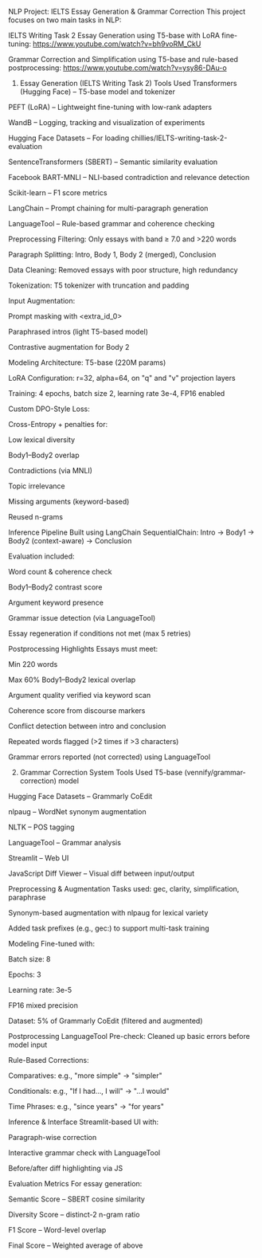 NLP Project: IELTS Essay Generation & Grammar Correction
This project focuses on two main tasks in NLP:

IELTS Writing Task 2 Essay Generation using T5-base with LoRA fine-tuning: https://www.youtube.com/watch?v=bh9voRM_CkU

Grammar Correction and Simplification using T5-base and rule-based postprocessing: https://www.youtube.com/watch?v=ysy86-DAu-o

1. Essay Generation (IELTS Writing Task 2)
Tools Used
Transformers (Hugging Face) – T5-base model and tokenizer

PEFT (LoRA) – Lightweight fine-tuning with low-rank adapters

WandB – Logging, tracking and visualization of experiments

Hugging Face Datasets – For loading chillies/IELTS-writing-task-2-evaluation

SentenceTransformers (SBERT) – Semantic similarity evaluation

Facebook BART-MNLI – NLI-based contradiction and relevance detection

Scikit-learn – F1 score metrics

LangChain – Prompt chaining for multi-paragraph generation

LanguageTool – Rule-based grammar and coherence checking

Preprocessing
Filtering: Only essays with band ≥ 7.0 and >220 words

Paragraph Splitting: Intro, Body 1, Body 2 (merged), Conclusion

Data Cleaning: Removed essays with poor structure, high redundancy

Tokenization: T5 tokenizer with truncation and padding

Input Augmentation:

Prompt masking with <extra_id_0>

Paraphrased intros (light T5-based model)

Contrastive augmentation for Body 2

Modeling
Architecture: T5-base (220M params)

LoRA Configuration: r=32, alpha=64, on "q" and "v" projection layers

Training: 4 epochs, batch size 2, learning rate 3e-4, FP16 enabled

Custom DPO-Style Loss:

Cross-Entropy + penalties for:

Low lexical diversity

Body1–Body2 overlap

Contradictions (via MNLI)

Topic irrelevance

Missing arguments (keyword-based)

Reused n-grams

Inference Pipeline
Built using LangChain SequentialChain: Intro → Body1 → Body2 (context-aware) → Conclusion

Evaluation included:

Word count & coherence check

Body1–Body2 contrast score

Argument keyword presence

Grammar issue detection (via LanguageTool)

Essay regeneration if conditions not met (max 5 retries)

Postprocessing Highlights
Essays must meet:

Min 220 words

Max 60% Body1–Body2 lexical overlap

Argument quality verified via keyword scan

Coherence score from discourse markers

Conflict detection between intro and conclusion

Repeated words flagged (>2 times if >3 characters)

Grammar errors reported (not corrected) using LanguageTool

2. Grammar Correction System
Tools Used
T5-base (vennify/grammar-correction) model

Hugging Face Datasets – Grammarly CoEdit

nlpaug – WordNet synonym augmentation

NLTK – POS tagging

LanguageTool – Grammar analysis

Streamlit – Web UI

JavaScript Diff Viewer – Visual diff between input/output

Preprocessing & Augmentation
Tasks used: gec, clarity, simplification, paraphrase

Synonym-based augmentation with nlpaug for lexical variety

Added task prefixes (e.g., gec:) to support multi-task training

Modeling
Fine-tuned with:

Batch size: 8

Epochs: 3

Learning rate: 3e-5

FP16 mixed precision

Dataset: 5% of Grammarly CoEdit (filtered and augmented)

Postprocessing
LanguageTool Pre-check: Cleaned up basic errors before model input

Rule-Based Corrections:

Comparatives: e.g., "more simple" → "simpler"

Conditionals: e.g., "If I had..., I will" → "...I would"

Time Phrases: e.g., "since years" → "for years"

Inference & Interface
Streamlit-based UI with:

Paragraph-wise correction

Interactive grammar check with LanguageTool

Before/after diff highlighting via JS

Evaluation Metrics
For essay generation:

Semantic Score – SBERT cosine similarity

Diversity Score – distinct-2 n-gram ratio

F1 Score – Word-level overlap

Final Score – Weighted average of above